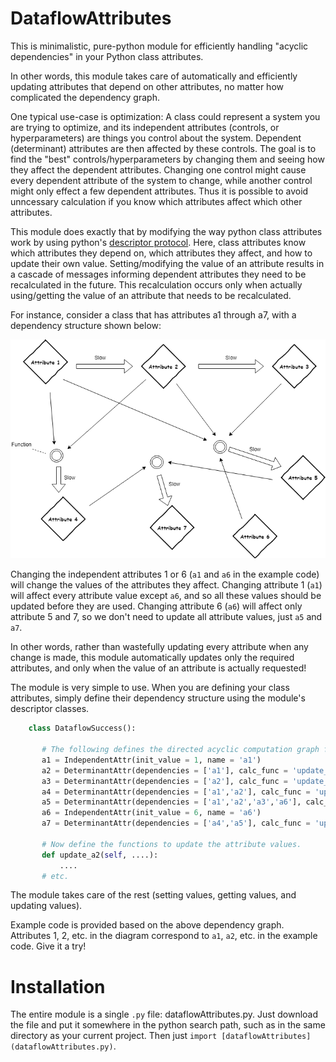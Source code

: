 # DataflowAttributes
This is minimalistic, pure-python module for efficiently handling "acyclic dependencies" in your Python class attributes.

In other words, this module takes care of automatically and efficiently updating attributes that depend on other attributes, no matter how complicated the dependency graph. 

One typical use-case is optimization: A class could represent a system you are trying to optimize, and its independent attributes (controls, or hyperparameters) are things you control about the system. Dependent (determinant) attributes are then affected by these controls. The goal is to find the "best" controls/hyperparameters by changing them and seeing how they affect the dependent attributes. Changing one control might cause every dependent attribute of the system to change, while another control might only effect a few dependent attributes. Thus it is possible to avoid unncessary calculation if you know which attributes affect which other attributes.

This module does exactly that by modifying the way python class attributes work by using python's [descriptor protocol](https://docs.python.org/3/howto/descriptor.html). Here, class attributes know which attributes they depend on, which attributes they affect, and how to update their own value. Setting/modifying the value of an attribute results in a cascade of messages informing dependent attributes they need to be recalculated in the future. This recalculation occurs only when actually using/getting the value of an attribute that needs to be recalculated.

For instance, consider a class that has attributes a1 through a7, with a dependency structure shown below:

![Graph of Example](acyclic_dependency_example_pic.png)

Changing the independent attributes 1 or 6 (`a1` and `a6` in the example code) will change the values of the attributes they affect. Changing attribute 1 (`a1`) will affect every attribute value except `a6`, and so all these values should be updated before they are used. Changing attribute 6 (`a6`) will affect only attribute 5 and 7, so we don't need to update all attribute values, just `a5` and `a7`.

In other words, rather than wastefully updating every attribute when any change is made, this module automatically updates only the required attributes, and only when the value of an attribute is actually requested!

The module is very simple to use. When you are defining your class attributes, simply define their dependency structure using the module's descriptor classes. 
 
 ```python
     class DataflowSuccess():
    
        # The following defines the directed acyclic computation graph for these attributes.
        a1 = IndependentAttr(init_value = 1, name = 'a1')
        a2 = DeterminantAttr(dependencies = ['a1'], calc_func = 'update_a2', name = 'a2')
        a3 = DeterminantAttr(dependencies = ['a2'], calc_func = 'update_a3', name = 'a3')
        a4 = DeterminantAttr(dependencies = ['a1','a2'], calc_func = 'update_a4', name = 'a4')
        a5 = DeterminantAttr(dependencies = ['a1','a2','a3','a6'], calc_func = 'update_a5', name = 'a5')
        a6 = IndependentAttr(init_value = 6, name = 'a6')
        a7 = DeterminantAttr(dependencies = ['a4','a5'], calc_func = 'update_a7', name = 'a7')
        
        # Now define the functions to update the attribute values.
        def update_a2(self, ....):
            ....
        # etc.
 ```
The module takes care of the rest (setting values, getting values, and updating values).

Example code is provided based on the above dependency graph. Attributes 1, 2, etc. in the diagram correspond to `a1`, `a2`, etc. in the example code. Give it a try!

# Installation
The entire module is a single `.py` file: dataflowAttributes.py. Just download the file and put it somewhere in the python search path, such as in the same directory as your current project. Then just `import [dataflowAttributes](dataflowAttributes.py)`.

